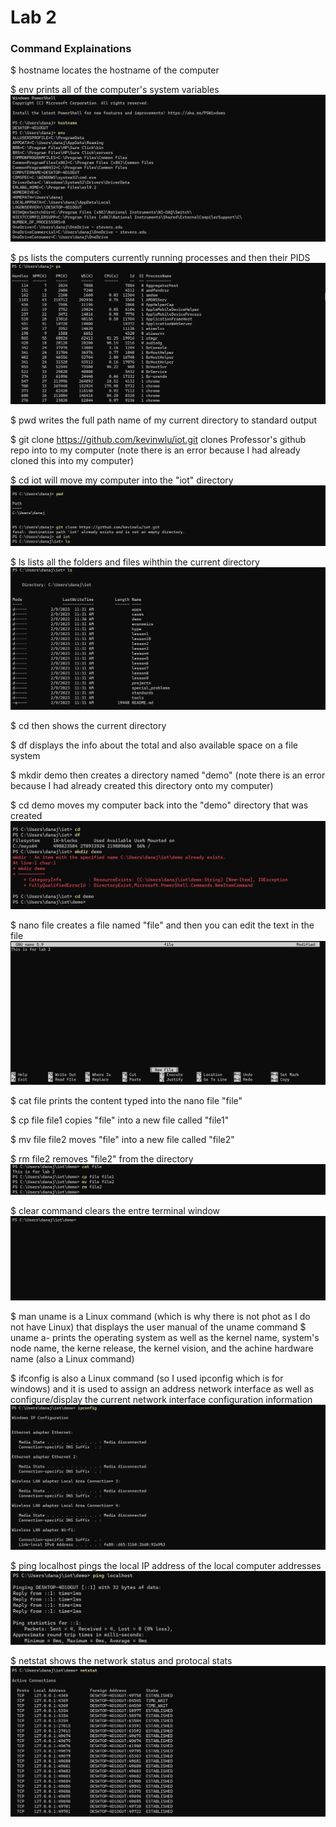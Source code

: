 # Lab 2
### Command Explainations

$ hostname locates the hostname of the computer 

$ env prints all of the computer's system variables
![Hostname & Env Image](env-hostname.png)

$ ps lists the computers currently running processes and then their PIDS
![Ps Image](ps.png)

$ pwd writes the full path name of my current directory to standard output

$ git clone https://github.com/kevinwlu/iot.git clones Professor's github repo into to my computer (note there is an error because I had already cloned this into my computer)

$ cd iot will move my computer into the "iot" directory 
![Pwd & Git Clone & Cd Image](pwd-gitclone-cd.png)

$ ls lists all the folders and files wihthin the current directory 
![Ls Image](ls.png)

$ cd then shows the current directory

$ df displays the info about the total and also available space on a file system

$ mkdir demo then creates a directory named "demo" (note there is an error because I had already created this directory onto my computer)

$ cd demo moves my computer back into the "demo" directory that was created
![Cd & Df & Mkdir & Cd Image](cd-df-mkdirdemo-cddemo.png)

$ nano file creates a file named "file" and then you can edit the text in the file
![Nano Image](nanofile.png)

$ cat file prints the content typed into the nano file "file"

$ cp file file1 copies "file" into a new file called "file1"

$ mv file file2 moves "file" into a new file called "file2"

$ rm  file2 removes "file2" from the directory
![Cat & Cp & Mv & Rm Image](catfile-cpfile-mvfile-rmfile.png)

$ clear command clears the entre terminal window 
![Clear Image](clear.png)

$ man uname is a Linux command (which is why there is not phot as I do not have Linux) that displays the user manual of the uname command
$ uname a- prints the operating system as well as the kernel name, system's node name, the kerne release, the kernel vision, and the achine hardware name (also a Linux command) 

$ ifconfig is also a Linux command (so I used ipconfig which is for windows) and it is used to assign an address network interface as well as configure/display the current network interface configuration information
![Ipconfig Image](ipconfig.png)

$ ping localhost pings the local IP address of the local computer addresses 
![Ping Image](pinglocalhost.png)

$ netstat shows the network status and protocal stats
![Netstat Image](netstat.png)


